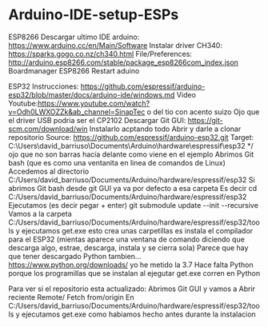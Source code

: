 # Arduino-IDE-setup-ESPs

ESP8266
Descargar ultimo IDE arduino: https://www.arduino.cc/en/Main/Software
Instalar driver CH340: https://sparks.gogo.co.nz/ch340.html
File/Preferences: http://arduino.esp8266.com/stable/package_esp8266com_index.json
Boardmanager ESP8266
Restart aduino

ESP32
Instrucciones: https://github.com/espressif/arduino-esp32/blob/master/docs/arduino-ide/windows.md
Video Youtube:https://www.youtube.com/watch?v=Odh0LWXOZZk&ab_channel=SinapTec
              o del tio con acento suizo
Ojo que el driver USB podria ser el CP2102
Descargar Git GUI: https://git-scm.com/download/win
Instalarlo acptando todo
Abrir y darle a clonar repositorio
Source: https://github.com/espressif/arduino-esp32.git
Target: C:\Users\david_barriuso\Documents\Arduino\hardware\espressif\esp32    */ ojo que no son barras hacia delante como viene en el ejemplo
Abrimos Git bash (que es como una ventanita en linea de comandos de Linux)
Accedemos al directorio C:/Users/david_barriuso/Documents/Arduino/hardware/espressif/esp32
Si abrimos Git bash desde git GUI ya va por defecto a esa carpeta
Es decir cd C:/Users/david_barriuso/Documents/Arduino/hardware/espressif/esp32
Ejecutamos (es decir pegar + enter)  git submodule update --init --recursive
Vamos a la carpeta C:/Users/david_barriuso/Documents/Arduino/hardware/espressif/esp32/tools y ejecutamos get.exe esto crea unas carpetillas es instala el compilador para el ESP32 (mientas aparece una ventana de comando diciendo que descarga algo, estrae, descarga, instala y se cierra sola)
Parece que hay que tener descargado Python tambien... https://www.python.org/downloads/ yo he metido la 3.7
Hace falta Python porque los programillas que se instalan al ejegutar get.exe corren en Python

Para ver si el repositorio esta actualizado:
Abrimos Git GUI y vamos a Abrir reciente
Remote/ Fetch from/origin
En C:/Users/david_barriuso/Documents/Arduino/hardware/espressif/esp32/tools y ejecutamos get.exe como habiamos hecho antes durante la instalacion
